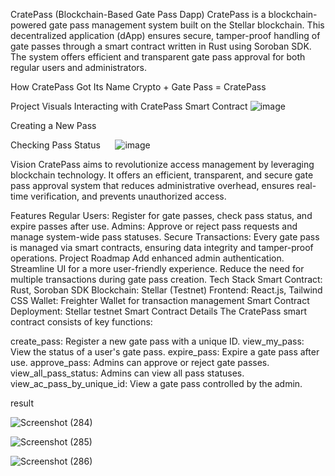 CratePass (Blockchain-Based Gate Pass Dapp)
CratePass is a blockchain-powered gate pass management system built on the Stellar blockchain. This decentralized application (dApp) ensures secure, tamper-proof handling of gate passes through a smart contract written in Rust using Soroban SDK. The system offers efficient and transparent gate pass approval for both regular users and administrators.

How CratePass Got Its Name
Crypto + Gate Pass = CratePass

Project Visuals
Interacting with CratePass Smart Contract
![image](https://github.com/user-attachments/assets/ed525c99-69a3-4259-bbf0-20480790f90d)


Creating a New Pass


Checking Pass Status
     ![image](https://github.com/user-attachments/assets/6cdc44d3-7ec7-43f7-b7c3-983d695a9d6b)


Vision
CratePass aims to revolutionize access management by leveraging blockchain technology. It offers an efficient, transparent, and secure gate pass approval system that reduces administrative overhead, ensures real-time verification, and prevents unauthorized access.

Features
Regular Users: Register for gate passes, check pass status, and expire passes after use.
Admins: Approve or reject pass requests and manage system-wide pass statuses.
Secure Transactions: Every gate pass is managed via smart contracts, ensuring data integrity and tamper-proof operations.
Project Roadmap
Add enhanced admin authentication.
Streamline UI for a more user-friendly experience.
Reduce the need for multiple transactions during gate pass creation.
Tech Stack
Smart Contract: Rust, Soroban SDK
Blockchain: Stellar (Testnet)
Frontend: React.js, Tailwind CSS
Wallet: Freighter Wallet for transaction management
Smart Contract Deployment: Stellar testnet
Smart Contract Details
The CratePass smart contract consists of key functions:

create_pass: Register a new gate pass with a unique ID.
view_my_pass: View the status of a user's gate pass.
expire_pass: Expire a gate pass after use.
approve_pass: Admins can approve or reject gate passes.
view_all_pass_status: Admins can view all pass statuses.
view_ac_pass_by_unique_id: View a gate pass controlled by the admin.




result




![Screenshot (284)](https://github.com/user-attachments/assets/096ce7ff-98d8-41de-8100-84e4adccfdf5)


![Screenshot (285)](https://github.com/user-attachments/assets/a3a79880-8041-4c46-aaca-c8d9cf6c741c)


![Screenshot (286)](https://github.com/user-attachments/assets/c4b05b9e-82e3-4252-a6d2-d4fb7de9d9ad)


